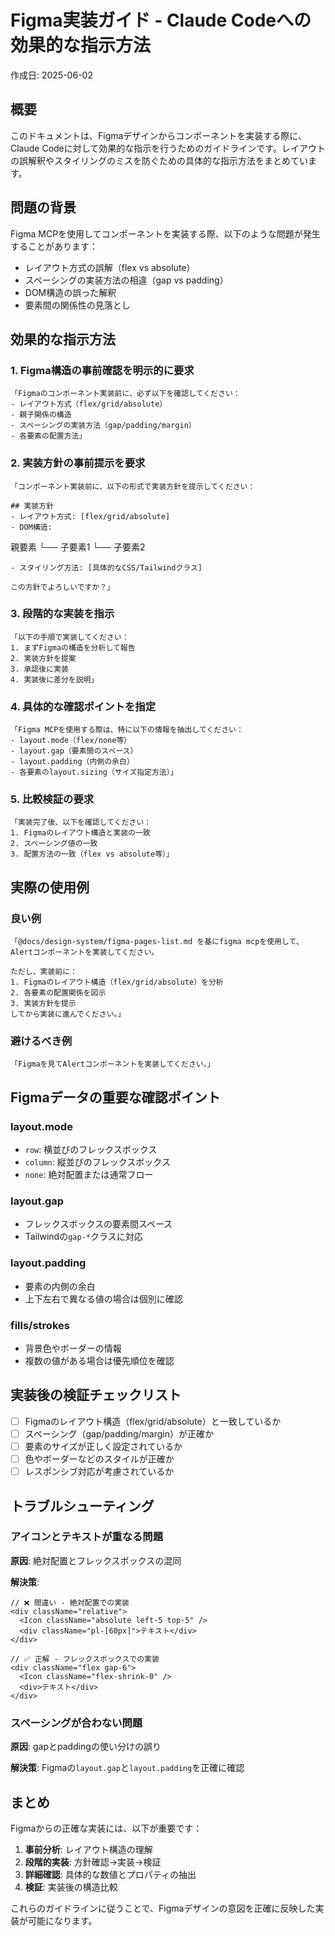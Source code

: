 # Figma実装ガイド - Claude Codeへの効果的な指示方法

作成日: 2025-06-02

## 概要

このドキュメントは、Figmaデザインからコンポーネントを実装する際に、Claude Codeに対して効果的な指示を行うためのガイドラインです。レイアウトの誤解釈やスタイリングのミスを防ぐための具体的な指示方法をまとめています。

## 問題の背景

Figma MCPを使用してコンポーネントを実装する際、以下のような問題が発生することがあります：

- レイアウト方式の誤解（flex vs absolute）
- スペーシングの実装方法の相違（gap vs padding）
- DOM構造の誤った解釈
- 要素間の関係性の見落とし

## 効果的な指示方法

### 1. Figma構造の事前確認を明示的に要求

```
「Figmaのコンポーネント実装前に、必ず以下を確認してください：
- レイアウト方式（flex/grid/absolute）
- 親子関係の構造
- スペーシングの実装方法（gap/padding/margin）
- 各要素の配置方法」
```

### 2. 実装方針の事前提示を要求

```
「コンポーネント実装前に、以下の形式で実装方針を提示してください：

## 実装方針
- レイアウト方式: [flex/grid/absolute]
- DOM構造:
  ```
  親要素
  └── 子要素1
  └── 子要素2
  ```
- スタイリング方法: [具体的なCSS/Tailwindクラス]

この方針でよろしいですか？」
```

### 3. 段階的な実装を指示

```
「以下の手順で実装してください：
1. まずFigmaの構造を分析して報告
2. 実装方針を提案
3. 承認後に実装
4. 実装後に差分を説明」
```

### 4. 具体的な確認ポイントを指定

```
「Figma MCPを使用する際は、特に以下の情報を抽出してください：
- layout.mode（flex/none等）
- layout.gap（要素間のスペース）
- layout.padding（内側の余白）
- 各要素のlayout.sizing（サイズ指定方法）」
```

### 5. 比較検証の要求

```
「実装完了後、以下を確認してください：
1. Figmaのレイアウト構造と実装の一致
2. スペーシング値の一致
3. 配置方法の一致（flex vs absolute等）」
```

## 実際の使用例

### 良い例

```
「@docs/design-system/figma-pages-list.md を基にfigma mcpを使用して、Alertコンポーネントを実装してください。

ただし、実装前に：
1. Figmaのレイアウト構造（flex/grid/absolute）を分析
2. 各要素の配置関係を図示
3. 実装方針を提示
してから実装に進んでください。」
```

### 避けるべき例

```
「Figmaを見てAlertコンポーネントを実装してください。」
```

## Figmaデータの重要な確認ポイント

### layout.mode
- `row`: 横並びのフレックスボックス
- `column`: 縦並びのフレックスボックス
- `none`: 絶対配置または通常フロー

### layout.gap
- フレックスボックスの要素間スペース
- Tailwindの`gap-*`クラスに対応

### layout.padding
- 要素の内側の余白
- 上下左右で異なる値の場合は個別に確認

### fills/strokes
- 背景色やボーダーの情報
- 複数の値がある場合は優先順位を確認

## 実装後の検証チェックリスト

- [ ] Figmaのレイアウト構造（flex/grid/absolute）と一致しているか
- [ ] スペーシング（gap/padding/margin）が正確か
- [ ] 要素のサイズが正しく設定されているか
- [ ] 色やボーダーなどのスタイルが正確か
- [ ] レスポンシブ対応が考慮されているか

## トラブルシューティング

### アイコンとテキストが重なる問題

**原因**: 絶対配置とフレックスボックスの混同

**解決策**:
```tsx
// ❌ 間違い - 絶対配置での実装
<div className="relative">
  <Icon className="absolute left-5 top-5" />
  <div className="pl-[60px]">テキスト</div>
</div>

// ✅ 正解 - フレックスボックスでの実装
<div className="flex gap-6">
  <Icon className="flex-shrink-0" />
  <div>テキスト</div>
</div>
```

### スペーシングが合わない問題

**原因**: gapとpaddingの使い分けの誤り

**解決策**: Figmaの`layout.gap`と`layout.padding`を正確に確認

## まとめ

Figmaからの正確な実装には、以下が重要です：

1. **事前分析**: レイアウト構造の理解
2. **段階的実装**: 方針確認→実装→検証
3. **詳細確認**: 具体的な数値とプロパティの抽出
4. **検証**: 実装後の構造比較

これらのガイドラインに従うことで、Figmaデザインの意図を正確に反映した実装が可能になります。